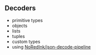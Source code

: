 ## Decoders
- primitive types
- objects
- lists
- tuples
- custom types
- using [NoRedInk/json-decode-pipeline](https://package.elm-lang.org/packages/NoRedInk/elm-json-decode-pipeline/latest/Json-Decode-Pipeline)
